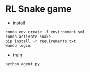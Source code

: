 # RL Snake game

- install
```
conda env create -f environment.yml
conda activate snake
pip install -r requirements.txt
wandb login
```
- train
```
python agent.py
```
